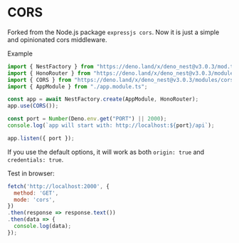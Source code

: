 # CORS

Forked from the Node.js package `expressjs cors`. Now it is just a simple and opinionated cors middleware.

Example

```ts
import { NestFactory } from "https://deno.land/x/deno_nest@v3.0.3/mod.ts";
import { HonoRouter } from "https://deno.land/x/deno_nest@v3.0.3/modules/hono/mod.ts";
import { CORS } from "https://deno.land/x/deno_nest@v3.0.3/modules/cors/mod.ts";
import { AppModule } from "./app.module.ts";

const app = await NestFactory.create(AppModule, HonoRouter);
app.use(CORS());

const port = Number(Deno.env.get("PORT") || 2000);
console.log(`app will start with: http://localhost:${port}/api`);

app.listen({ port });
```

If you use the default options, it will work as both `origin: true` and `credentials: true`.

Test in browser:

```js
fetch('http://localhost:2000', {
  method: 'GET',
  mode: 'cors',
})
.then(response => response.text())
.then(data => {
  console.log(data);
});
```
